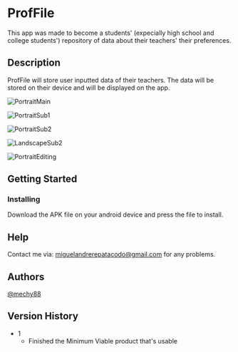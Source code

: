 # ProfFile

This app was made to become a students' (expecially high school and college students') repository of data about their teachers' their preferences.

## Description

ProfFile will store user inputted data of their teachers. The data will be stored on their device and will be displayed on the app. 

![PortraitMain](https://github.com/mechy88/ProfFile/blob/af8ac475a0ee563ffd754817f4894946b64e539b/Pics/PortraitMain.jpg)

![PortraitSub1](https://github.com/mechy88/ProfFile/blob/af8ac475a0ee563ffd754817f4894946b64e539b/Pics/PortraitSub1.jpg)

![PortraitSub2](https://github.com/mechy88/ProfFile/blob/af8ac475a0ee563ffd754817f4894946b64e539b/Pics/PortraitSub2.jpg)

![LandscapeSub2](https://github.com/mechy88/ProfFile/blob/af8ac475a0ee563ffd754817f4894946b64e539b/Pics/LandscapeSub2.jpg)

![PortraitEditing](https://github.com/mechy88/ProfFile/blob/884770af21d50522a89c0cc75293ce3564305e5d/Pics/PortraitEditing.jpg)

## Getting Started



### Installing

Download the APK file on your android device and press the file to install.

## Help

Contact me via: miguelandrerepatacodo@gmail.com for any problems.

## Authors

[@mechy88](https://github.com/mechy88) 

## Version History

* 1
    * Finished the Minimum Viable product that's usable
